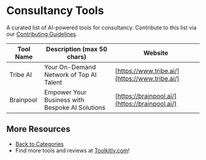 # Consultancy Tools

A curated list of AI-powered tools for consultancy. Contribute to this list via our [Contributing Guidelines](https://github.com/ToolkitlyAI/awesome-ai-tools/blob/master/CONTRIBUTING.md).

| Tool Name | Description (max 50 chars) | Website |
|-----------|----------------------------|---------|
| Tribe AI | Your On-Demand Network of Top AI Talent | [https://www.tribe.ai/](https://www.tribe.ai/) |
| Brainpool | Empower Your Business with Bespoke AI Solutions | [https://brainpool.ai/](https://brainpool.ai/) |

## More Resources
- [Back to Categories](https://github.com/ToolkitlyAI/awesome-ai-tools/blob/master/README.md)
- Find more tools and reviews at [Toolkitly.com](https://toolkitly.com)!
